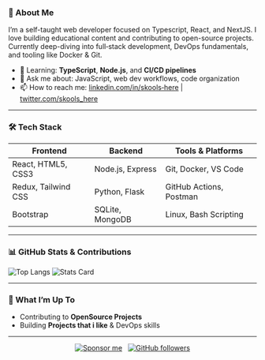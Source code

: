 
### 👋 About Me
I’m a self-taught web developer focused on Typescript, React, and NextJS. I love building educational content and contributing to open-source projects. Currently deep-diving into full‑stack development, DevOps fundamentals, and tooling like Docker & Git.

- 🌱 Learning: **TypeScript**, **Node.js**, and **CI/CD pipelines**  
- 💬 Ask me about: JavaScript, web dev workflows, code organization  
- 📫 How to reach me: [linkedin.com/in/skools‑here](https://www.linkedin.com) | [twitter.com/skools_here](https://twitter.com)

---

### 🛠️ Tech Stack

| Frontend | Backend | Tools & Platforms |
|---------|---------|-------------------|
| React, HTML5, CSS3 | Node.js, Express | Git, Docker, VS Code |
| Redux, Tailwind CSS | Python, Flask | GitHub Actions, Postman |
| Bootstrap | SQLite, MongoDB | Linux, Bash Scripting |

---

### 📊 GitHub Stats & Contributions

![Top Langs](https://github-readme-stats.vercel.app/api/top-langs/?username=skools-here&layout=compact&theme=radical)
![Stats Card](https://github-readme-stats.vercel.app/api?username=skools-here&show_icons=true&theme=radical)

---

### 🔭 What I’m Up To

- Contributing to **OpenSource Projects**
- Building **Projects that i like**  & DevOps skills

---

<div align="center">
  <a href="https://github.com/skools-here/github-readme-sponsors"><img src="https://img.shields.io/badge/Sponsor%20me‑lightgrey?logo=github" alt="Sponsor me"/></a>
  &nbsp;
  <a href="https://github.com/skools-here"><img src="https://img.shields.io/github/followers/skools‑here?style=social" alt="GitHub followers"/></a>
</div>
